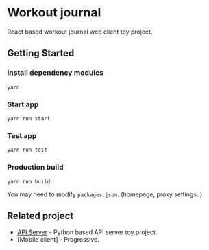 # Workout journal

React based workout journal web client toy project.

## Getting Started

### Install dependency modules
`yarn`

### Start app
`yarn run start`

### Test app
`yarn run test`

### Production build
`yarn run build`

You may need to modify `packages.json`. (homepage, proxy settings..)


## Related project
* [API Server](https://github.com/zenato/workout-journal-server) - Python based API server toy project.
* [Mobile client] - Progressive.
